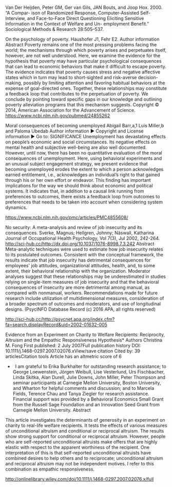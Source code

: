Van Der Heijden, Peter GM, Ger van Gils, JAN Bouts, and Joop Hox. 2000. “A Compar-
ison of Randomized Response, Computer-Assisted Self-Interview, and Face-to-Face
Direct Questioning Eliciting Sensitive Information in the Context of Welfare and Un-
employment Benefit.” Sociological Methods & Research 28:505–537.


On the psychology of poverty.
Haushofer J1, Fehr E2.
Author information
Abstract
Poverty remains one of the most pressing problems facing the world; the mechanisms through which poverty arises and perpetuates itself, however, are not well understood. Here, we examine the evidence for the hypothesis that poverty may have particular psychological consequences that can lead to economic behaviors that make it difficult to escape poverty. The evidence indicates that poverty causes stress and negative affective states which in turn may lead to short-sighted and risk-averse decision-making, possibly by limiting attention and favoring habitual behaviors at the expense of goal-directed ones. Together, these relationships may constitute a feedback loop that contributes to the perpetuation of poverty. We conclude by pointing toward specific gaps in our knowledge and outlining poverty alleviation programs that this mechanism suggests.
Copyright © 2014, American Association for the Advancement of Science.
https://www.ncbi.nlm.nih.gov/pubmed/24855262


Moral consequences of becoming unemployed
Abigail Barr,a,1 Luis Miller,b and Paloma Ubedab
Author information ► Copyright and License information ►
Go to:
SIGNIFICANCE
Unemployment has devastating effects on people’s economic and social circumstances. Its negative effects on mental health and subjective well-being are also well documented. However, until now, there has been no quantitative evaluation of the moral consequences of unemployment. Here, using behavioral experiments and an unusual subject engagement strategy, we present evidence that becoming unemployed erodes the extent to which a person acknowledges earned entitlement, i.e., acknowledges an individual’s right to that gained through his or her own effort or endeavor. This finding has important implications for the way we should think about economic and political systems. It indicates that, in addition to a causal link running from preferences to outcomes, there exists a feedback loop from outcomes to preferences that needs to be taken into account when considering system dynamics.

https://www.ncbi.nlm.nih.gov/pmc/articles/PMC4855608/


No security: A meta-analysis and review of job insecurity and its consequences.
Sverke, Magnus; Hellgren, Johnny; Näswall, Katharina
Journal of Occupational Health Psychology, Vol 7(3), Jul 2002, 242-264. http://sci-hub.cc/http://dx.doi.org/10.1037/1076-8998.7.3.242
Abstract
Meta-analytic techniques were used to estimate how job insecurity relates to its postulated outcomes. Consistent with the conceptual framework, the results indicate that job insecurity has detrimental consequences for employees' job attitudes, organizational attitudes, health, and, to some extent, their behavioral relationship with the organization. Moderator analyses suggest that these relationships may be underestimated in studies relying on single-item measures of job insecurity and that the behavioral consequences of insecurity are more detrimental among manual, as compared with nonmanual, workers. Recommendations made for future research include utilization of multidimensional measures, consideration of a broader spectrum of outcomes and moderators, and use of longitudinal designs. (PsycINFO Database Record (c) 2016 APA, all rights reserved)

http://sci-hub.cc/http://psycnet.apa.org/index.cfm?fa=search.displayRecord&uid=2002-01632-005

Evidence from an Experiment on Charity to Welfare Recipients: Reciprocity, Altruism and the Empathic Responsiveness Hypothesis*
Authors
Christina M. Fong
First published: 2 July 2007Full publication history
DOI: 10.1111/j.1468-0297.2007.02076.xView/save citation
Cited by: 39 articlesCitation tools
Article has an altmetric score of 6
*  I am grateful to Erika Burkhalter for outstanding research assistance; to George Loewenstein, Jörgen Weibull, Lise Vesterlund, Urs Fischbacher, Linda Skitka, Alan Durell, Julie Downs, John Miller, Peter Thompson and seminar participants at Carnegie Mellon University, Boston University, and Wharton for helpful comments and discussion; and to Marcela Fields, Terence Chau and Tanya Ziegler for research assistance. Financial support was provided by a Behavioral Economics Small Grant from the Russell Sage Foundation and an Innovation Seed Grant from Carnegie Mellon University.
Abstract

This article investigates the determinants of generosity in an experiment on charity to real-life welfare recipients. It tests the effects of various measures of unconditional altruism and conditional or reciprocal altruism. The results show strong support for conditional or reciprocal altruism. However, people who are self-reported unconditional altruists make offers that are highly elastic with respect to the apparent worthiness of the recipient. One interpretation of this is that self-reported unconditional altruists have combined desires to help others and to reciprocate; unconditional altruism and reciprocal altruism may not be independent motives. I refer to this combination as empathic responsiveness.

http://onlinelibrary.wiley.com/doi/10.1111/j.1468-0297.2007.02076.x/full


